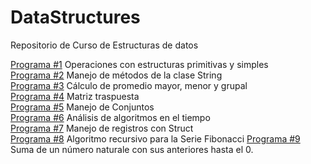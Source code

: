 # DataStructures
Repositorio de Curso de Estructuras de datos

[Programa #1](./Primitivas_Simples/Program.cs) Operaciones con estructuras primitivas y simples  
[Programa #2](./Manejo_String/Program.cs) Manejo de métodos de la clase String  
[Programa #3](./ArregloAlumnos/Program.cs) Cálculo de promedio mayor, menor y grupal  
[Programa #4](./Traspuesta/Program.cs) Matriz traspuesta  
[Programa #5](./ConjuntosHashSet/Program.cs) Manejo de Conjuntos  
[Programa #6](./AnalisisAlgoritmos/Program.cs) Análisis de algoritmos en el tiempo  
[Programa #7](./Registros/Program.cs) Manejo de registros con Struct  
[Programa #8](./RecursividadDirecta/Program.cs) Algoritmo recursivo para la Serie Fibonacci
[Programa #9](./Suma_Recursiva/Program.cs) Suma de un número naturale con sus anteriores hasta el 0.